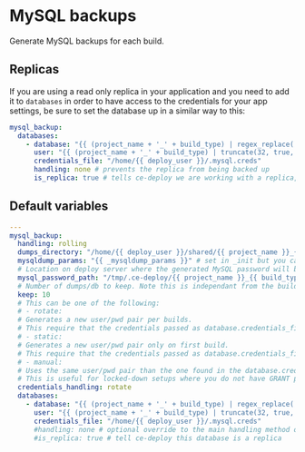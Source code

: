 # MySQL backups
Generate MySQL backups for each build.

## Replicas
If you are using a read only replica in your application and you need to add it to `databases` in order to have access to the credentials for your app settings, be sure to set the database up in a similar way to this:

```yaml
mysql_backup:
  databases:
    - database: "{{ (project_name + '_' + build_type) | regex_replace('-', '_') }}"
      user: "{{ (project_name + '_' + build_type) | truncate(32, true, '', 0) }}"
      credentials_file: "/home/{{ deploy_user }}/.mysql.creds"
      handling: none # prevents the replica from being backed up
      is_replica: true # tells ce-deploy we are working with a replica, so it will implement a pause
```

<!--ROLEVARS-->
## Default variables
```yaml
---
mysql_backup:
  handling: rolling
  dumps_directory: "/home/{{ deploy_user }}/shared/{{ project_name }}_{{ build_type }}/db_backups/mysql/build"
  mysqldump_params: "{{ _mysqldump_params }}" # set in _init but you can override here
  # Location on deploy server where the generated MySQL password will be stashed - should be temporary storage
  mysql_password_path: "/tmp/.ce-deploy/{{ project_name }}_{{ build_type }}_{{ build_number }}"
  # Number of dumps/db to keep. Note this is independant from the build codebases.
  keep: 10
  # This can be one of the following:
  # - rotate:
  # Generates a new user/pwd pair per builds.
  # This require that the credentials passed as database.credentials_file have GRANT permissions.
  # - static:
  # Generates a new user/pwd pair only on first build.
  # This require that the credentials passed as database.credentials_file have GRANT permissions.
  # - manual:
  # Uses the same user/pwd pair than the one found in the database.credentials_file.
  # This is useful for locked-down setups where you do not have GRANT permissions.
  credentials_handling: rotate
  databases:
    - database: "{{ (project_name + '_' + build_type) | regex_replace('-', '_') }}" # avoid hyphens in MySQL database names
      user: "{{ (project_name + '_' + build_type) | truncate(32, true, '', 0) }}" # 32 char limit
      credentials_file: "/home/{{ deploy_user }}/.mysql.creds"
      #handling: none # optional override to the main handling method on a per database basis - must be 'none' for replicas
      #is_replica: true # tell ce-deploy this database is a replica

```

<!--ENDROLEVARS-->

<!--TOC-->
<!--ENDTOC-->
